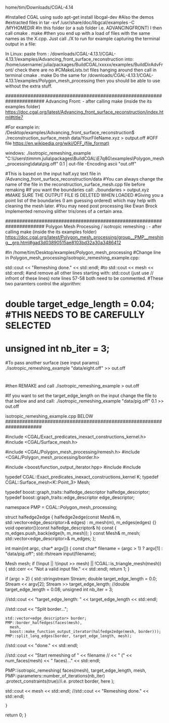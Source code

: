 home/tim/Downloads/CGAL-4.14

#Installed CGAL using 
sudo apt-get install libcgal-dev
#Also the demos
#extracted files in 
tar -xvf /usr/share/doc/libgcal/examples -C /MYHOMEDIR
#In this folder (or a sub folder i.e. ADVANCINGFRONT) I then call
cmake .
make
#then you end up with a load of files with the same names as the X.cpp. Just call ./X to run for example capturing the terminal output in a file:

In Linux: paste from : 
/downloads/CGAL-4.13.1/CGAL-4.13.1/examples/Advancing_front_surface_reconstruction
into: 
/home/username/.julia/packages/BuildCGAL/xxxxx/examples/BuildDirAdvFront/
check there are no #CMakeLists.txt files hanging around
then call in terminal 
cmake .
make
Do the same for 
/downloads/CGAL-4.13.1/CGAL-4.13.1/examples/Polygon_mesh_processing
then you should be able to use without the extra stuff. 




######################################################################
Advancing Front: - after calling make (inside the its examples folder)
https://doc.cgal.org/latest/Advancing_front_surface_reconstruction/index.html#title7

#For example in: /Desktop/examples/Advancing_front_surface_reconstruction$ 
./reconstruction_surface_mesh data/YourFileName.xyz > output.off #OFF file https://en.wikipedia.org/wiki/OFF_(file_format)

windows:
./isotropic_remeshing_example "C:\Users\timmm\.julia\packages\BuildCGAL\E7q8G\examples\Polygon_mesh_processing\data\pig.off" 0.1  | out-file -Encoding ascii "out.off"

#This is based on the input half.xyz text file in /Advancing_front_surface_reconstruction/data
#You can always change the name of the file in the reconstruction_surface_mesh.cpp file before remaking
#If you want the boundaries call:
./boundaries > output.xyz #MAKE SURE THE OUTPUT FILE IS DELETED WHEN LOADED 
#Giving you a point list of the boundaries (I am guessing ordered) which may help with cleaning the mesh later. 
#You may need post processing like Ewan Brock implemented removing slither tris/ones of a certain area. 

######################################################################
Polygon Mesh Processing / isotropic remeshing : - after calling make (inside the its examples folder)
https://doc.cgal.org/latest/Polygon_mesh_processing/group__PMP__meshing__grp.html#gad3d03890515ae8103bd32a30a3486412

#In /home/tim/Desktop/examples/Polygon_mesh_processing
#Change line in Polygon_mesh_processing/isotropic_remeshing_example.cpp:   

std::cout << "Remeshing done." << std::endl;
#to
std::cout << mesh  << std::endl;
#and remove all other lines starting with: std::cout (just use // infront of these lines) note lines 57-58 both need to be commented. 
#These two paramters control the algorithm: 
#  double target_edge_length = 0.04; #THIS NEEDS TO BE CAREFULLY SELECTED
#  unsigned int nb_iter = 3;
#To pass another surface (see input params)
./isotropic_remeshing_example "data/eight.off" >> out.off
#

#then REMAKE and call
./isotropic_remeshing_example > out.off

#If you want to set the target_edge_length on the input change the file to that below and and call:
./isotropic_remeshing_example "data/pig.off" 0.1  >> out.off


isotropic_remeshing_example.cpp BELOW
#####################################################################


#include <CGAL/Exact_predicates_inexact_constructions_kernel.h>
#include <CGAL/Surface_mesh.h>

#include <CGAL/Polygon_mesh_processing/remesh.h>
#include <CGAL/Polygon_mesh_processing/border.h>

#include <boost/function_output_iterator.hpp>
#include <fstream>
#include <vector>

typedef CGAL::Exact_predicates_inexact_constructions_kernel K;
typedef CGAL::Surface_mesh<K::Point_3> Mesh;

typedef boost::graph_traits<Mesh>::halfedge_descriptor halfedge_descriptor;
typedef boost::graph_traits<Mesh>::edge_descriptor     edge_descriptor;

namespace PMP = CGAL::Polygon_mesh_processing;

struct halfedge2edge
{
  halfedge2edge(const Mesh& m, std::vector<edge_descriptor>& edges)
    : m_mesh(m), m_edges(edges)
  {}
  void operator()(const halfedge_descriptor& h) const
  {
    m_edges.push_back(edge(h, m_mesh));
  }
  const Mesh& m_mesh;
  std::vector<edge_descriptor>& m_edges;
};

int main(int argc, char* argv[])
{
  const char* filename = (argc > 1) ? argv[1] : "data/pig.off";
  std::ifstream input(filename);

  Mesh mesh;
  if (!input || !(input >> mesh) || !CGAL::is_triangle_mesh(mesh)) {
    std::cerr << "Not a valid input file." << std::endl;
    return 1;
  }


  if (argc > 2)
    {
      std::stringstream Stream;
      double target_edge_length = 0.0;
      Stream << argv[2];
      Stream >> target_edge_length;
    //double target_edge_length = 0.08;
  unsigned int nb_iter = 3;

  //std::cout << "target_edge_length: " << target_edge_length << std::endl;

  //std::cout << "Split border...";

    std::vector<edge_descriptor> border;
    PMP::border_halfedges(faces(mesh),
      mesh,
      boost::make_function_output_iterator(halfedge2edge(mesh, border)));
    PMP::split_long_edges(border, target_edge_length, mesh);

  //std::cout << "done." << std::endl;

  //std::cout << "Start remeshing of " << filename
  //  << " (" << num_faces(mesh) << " faces)..." << std::endl;

  PMP::isotropic_remeshing(
      faces(mesh),
      target_edge_length,
      mesh,
      PMP::parameters::number_of_iterations(nb_iter)
      .protect_constraints(true)//i.e. protect border, here
      );

  std::cout << mesh  << std::endl;
  //std::cout << "Remeshing done." << std::endl;

    }
  return 0;
}
